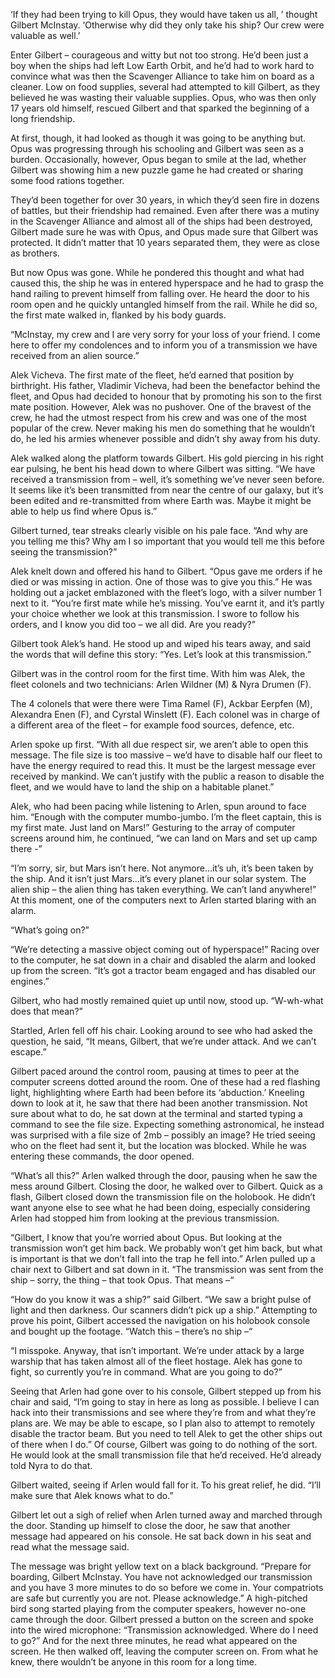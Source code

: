 ‘If they had been trying to kill Opus, they would have taken us all, ’ thought Gilbert McInstay. ‘Otherwise why did they only take his ship? Our crew were valuable as well.’

Enter Gilbert – courageous and witty but not too strong. He’d been just a boy when the ships had left Low Earth Orbit, and he’d had to work hard to convince what was then the Scavenger Alliance to take him on board as a cleaner. Low on food supplies, several had attempted to kill Gilbert, as they believed he was wasting their valuable supplies. Opus, who was then only 17 years old himself, rescued Gilbert and that sparked the beginning of a long friendship.

At first, though, it had looked as though it was going to be anything but. Opus was progressing through his schooling and Gilbert was seen as a burden. Occasionally, however, Opus began to smile at the lad, whether Gilbert was showing him a new puzzle game he had created or sharing some food rations together.

They’d been together for over 30 years, in which they’d seen fire in dozens of battles, but their friendship had remained. Even after there was a mutiny in the Scavenger Alliance and almost all of the ships had been destroyed, Gilbert made sure he was with Opus, and Opus made sure that Gilbert was protected. It didn’t matter that 10 years separated them, they were as close as brothers.

But now Opus was gone. While he pondered this thought and what had caused this, the ship he was in entered hyperspace and he had to grasp the hand railing to prevent himself from falling over. He heard the door to his room open and he quickly untangled himself from the rail. While he did so, the first mate walked in, flanked by his body guards.

“McInstay, my crew and I are very sorry for your loss of your friend. I come here to offer my condolences and to inform you of a transmission we have received from an alien source.”

Alek Vicheva. The first mate of the fleet, he’d earned that position by birthright. His father, Vladimir Vicheva, had been the benefactor behind the fleet, and Opus had decided to honour that by promoting his son to the first mate position. However, Alek was no pushover. One of the bravest of the crew, he had the utmost respect from his crew and was one of the most popular of the crew. Never making his men do something that he wouldn’t do, he led his armies whenever possible and didn’t shy away from his duty.

Alek walked along the platform towards Gilbert. His gold piercing in his right ear pulsing, he bent his head down to where Gilbert was sitting. “We have received a transmission from – well, it’s something we’ve never seen before. It seems like it’s been transmitted from near the centre of our galaxy, but it’s been edited and re-transmitted from where Earth was. Maybe it might be able to help us find where Opus is.”

Gilbert turned, tear streaks clearly visible on his pale face. “And why are you telling me this? Why am I so important that you would tell me this before seeing the transmission?”

Alek knelt down and offered his hand to Gilbert. “Opus gave me orders if he died or was missing in action. One of those was to give you this.” He was holding out a jacket emblazoned with the fleet’s logo, with a silver number 1 next to it. “You’re first mate while he’s missing. You’ve earnt it, and it’s partly your choice whether we look at this transmission. I swore to follow his orders, and I know you did too – we all did. Are you ready?”

Gilbert took Alek’s hand. He stood up and wiped his tears away, and said the words that will define this story: “Yes. Let’s look at this transmission.”

Gilbert was in the control room for the first time. With him was Alek, the fleet colonels and two technicians: Arlen Wildner (M) & Nyra Drumen (F).

The 4 colonels that were there were Tima Ramel (F), Ackbar Eerpfen (M), Alexandra Enen (F), and Cyrstal Winslett (F). Each colonel was in charge of a different area of the fleet – for example food sources, defence, etc.

Arlen spoke up first. “With all due respect sir, we aren’t able to open this message. The file size is too massive – we’d have to disable half our fleet to have the energy required to read this. It must be the largest message ever received by mankind. We can’t justify with the public a reason to disable the fleet, and we would have to land the ship on a habitable planet.”

Alek, who had been pacing while listening to Arlen, spun around to face him. “Enough with the computer mumbo-jumbo. I’m the fleet captain, this is my first mate. Just land on Mars!” Gesturing to the array of computer screens around him, he continued, “we can land on Mars and set up camp there -”

“I’m sorry, sir, but Mars isn’t here. Not anymore…it’s uh, it’s been taken by the ship. And it isn’t just Mars…it’s every planet in our solar system. The alien ship – the alien thing has taken everything. We can’t land anywhere!” At this moment, one of the computers next to Arlen started blaring with an alarm.

“What’s going on?”

“We’re detecting a massive object coming out of hyperspace!” Racing over to the computer, he sat down in a chair and disabled the alarm and looked up from the screen. “It’s got a tractor beam engaged and has disabled our engines.”

Gilbert, who had mostly remained quiet up until now, stood up. “W-wh-what does that mean?”

Startled, Arlen fell off his chair. Looking around to see who had asked the question, he said, “It means, Gilbert, that we’re under attack. And we can’t escape.”

Gilbert paced around the control room, pausing at times to peer at the computer screens dotted around the room. One of these had a red flashing light, highlighting where Earth had been before its ‘abduction.’ Kneeling down to look at it, he saw that there had been another transmission. Not sure about what to do, he sat down at the terminal and started typing a command to see the file size. Expecting something astronomical, he instead was surprised with a file size of 2mb – possibly an image? He tried seeing who on the fleet had sent it, but the location was blocked. While he was entering these commands, the door opened.

“What’s all this?” Arlen walked through the door, pausing when he saw the mess around Gilbert. Closing the door, he walked over to Gilbert. Quick as a flash, Gilbert closed down the transmission file on the holobook. He didn’t want anyone else to see what he had been doing, especially considering Arlen had stopped him from looking at the previous transmission.

“Gilbert, I know that you’re worried about Opus. But looking at the transmission won’t get him back. We probably won’t get him back, but what is important is that we don’t fall into the trap he fell into.” Arlen pulled up a chair next to Gilbert and sat down in it. “The transmission was sent from the ship – sorry, the thing – that took Opus. That means –“

“How do you know it was a ship?” said Gilbert. “We saw a bright pulse of light and then darkness. Our scanners didn’t pick up a ship.” Attempting to prove his point, Gilbert accessed the navigation on his holobook console and bought up the footage. “Watch this – there’s no ship –“

“I misspoke. Anyway, that isn’t important. We’re under attack by a large warship that has taken almost all of the fleet hostage. Alek has gone to fight, so currently you’re in command. What are you going to do?”

Seeing that Arlen had gone over to his console, Gilbert stepped up from his chair and said, “I’m going to stay in here as long as possible. I believe I can hack into their transmissions and see where they’re from and what they’re plans are. We may be able to escape, so I plan also to attempt to remotely disable the tractor beam. But you need to tell Alek to get the other ships out of there when I do.” Of course, Gilbert was going to do nothing of the sort. He would look at the small transmission file that he’d received. He’d already told Nyra to do that.

Gilbert waited, seeing if Arlen would fall for it. To his great relief, he did. “I’ll make sure that Alek knows what to do.”

Gilbert let out a sigh of relief when Arlen turned away and marched through the door. Standing up himself to close the door, he saw that another message had appeared on his console. He sat back down in his seat and read what the message said.

The message was bright yellow text on a black background. “Prepare for boarding, Gilbert McInstay. You have not acknowledged our transmission and you have 3 more minutes to do so before we come in. Your compatriots are safe but currently you are not. Please acknowledge.” A high-pitched bird song started playing from the computer speakers, however no-one came through the door. Gilbert pressed a button on the screen and spoke into the wired microphone: “Transmission acknowledged. Where do I need to go?” And for the next three minutes, he read what appeared on the screen. He then walked off, leaving the computer screen on. From what he knew, there wouldn’t be anyone in this room for a long time.
